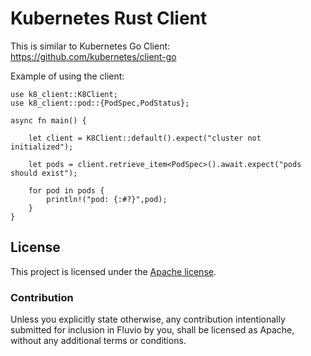 # Kubernetes Rust Client


This is similar to Kubernetes Go Client:  https://github.com/kubernetes/client-go

Example of using the client:

```
use k8_client::K8Client;
use k8_client::pod::{PodSpec,PodStatus};

async fn main() {

    let client = K8Client::default().expect("cluster not initialized");

    let pods = client.retrieve_item<PodSpec>().await.expect("pods should exist");

    for pod in pods {
        println!("pod: {:#?}",pod);
    }
}

```


## License

This project is licensed under the [Apache license](LICENSE-APACHE).

### Contribution

Unless you explicitly state otherwise, any contribution intentionally submitted
for inclusion in Fluvio by you, shall be licensed as Apache, without any additional
terms or conditions.
